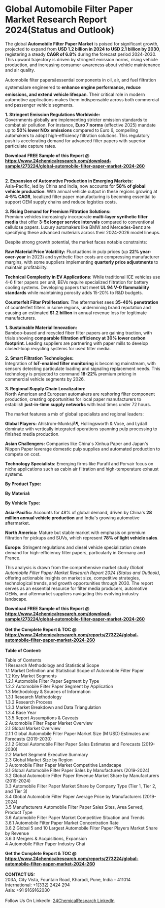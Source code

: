 <h1>Global Automobile Filter Paper Market Research Report 2024(Status and Outlook)</h1><p>The global <strong>Automobile Filter Paper Market</strong> is poised for significant growth, projected to expand from <strong>USD 1.2 billion in 2024 to USD 2.1 billion by 2030</strong>, registering a steady <strong>CAGR of 6.8%</strong> during the forecast period 2024-2030. This upward trajectory is driven by stringent emission norms, rising vehicle production, and increasing consumer awareness about vehicle maintenance and air quality.</p><p>Automobile filter papersâessential components in oil, air, and fuel filtration systemsâare engineered to <strong>enhance engine performance, reduce emissions, and extend vehicle lifespan</strong>. Their critical role in modern automotive applications makes them indispensable across both commercial and passenger vehicle segments.</p><p><strong>1. Stringent Emission Regulations Worldwide:</strong><br>
Governments globally are implementing stricter emission standards to combat air pollution. For instance, <strong>Euro 7 norms</strong> (effective 2025) mandate up to <strong>50% lower NOx emissions</strong> compared to Euro 6, compelling automakers to adopt high-efficiency filtration solutions. This regulatory push is accelerating demand for advanced filter papers with superior particulate capture rates.</p><div><b>Download FREE Sample of this Report @ 
            <a href="https://www.24chemicalresearch.com/download-sample/273224/global-automobile-filter-paper-market-2024-260">
            https://www.24chemicalresearch.com/download-sample/273224/global-automobile-filter-paper-market-2024-260</a></b></div><br><p><strong>2. Expansion of Automotive Production in Emerging Markets:</strong><br>
Asia-Pacific, led by China and India, now accounts for <strong>58% of global vehicle production</strong>. With annual vehicle output in these regions growing at <strong>4-5% CAGR</strong>, localized filter paper manufacturing is becoming essential to support OEM supply chains and reduce logistics costs.</p><p><strong>3. Rising Demand for Premium Filtration Solutions:</strong><br>
Premium vehicles increasingly incorporate <strong>multi-layer synthetic filter media</strong> that offer <strong>3-5x longer service intervals</strong> compared to conventional cellulose papers. Luxury automakers like BMW and Mercedes-Benz are specifying these advanced materials across their 2024-2026 model lineups.</p><p>Despite strong growth potential, the market faces notable constraints:</p><p><strong>Raw Material Price Volatility:</strong> Fluctuations in pulp prices (up <strong>22% year-over-year</strong> in 2023) and synthetic fiber costs are compressing manufacturer margins, with some suppliers implementing <strong>quarterly price adjustments</strong> to maintain profitability.</p><p><strong>Technical Complexity in EV Applications:</strong> While traditional ICE vehicles use 4-6 filter papers per unit, BEVs require specialized filtration for battery cooling systems. Developing papers that meet <strong>UL 94 V-0 flammability standards</strong> while maintaining porosity adds 15-20% to R&amp;D budgets.</p><p><strong>Counterfeit Filter Proliferation:</strong> The aftermarket sees <strong>35-40% penetration</strong> of counterfeit filters in some regions, undermining brand reputation and causing an estimated <strong>$1.2 billion</strong> in annual revenue loss for legitimate manufacturers.</p><p><strong>1. Sustainable Material Innovation:</strong><br>
Bamboo-based and recycled fiber filter papers are gaining traction, with trials showing <strong>comparable filtration efficiency at 30% lower carbon footprint</strong>. Leading suppliers are partnering with paper mills to develop closed-loop recycling systems for used filter media.</p><p><strong>2. Smart Filtration Technologies:</strong><br>
Integration of <strong>IoT-enabled filter monitoring</strong> is becoming mainstream, with sensors detecting particulate loading and signaling replacement needs. This technology is projected to command <strong>18-22%</strong> premium pricing in commercial vehicle segments by 2026.</p><p><strong>3. Regional Supply Chain Localization:</strong><br>
North American and European automakers are reshoring filter component production, creating opportunities for local paper manufacturers to establish <strong>just-in-time supply networks</strong> with lead times under 72 hours.</p><p>The market features a mix of global specialists and regional leaders:</p><p><strong>Global Players:</strong> Ahlstrom-MunksjÃ¶, Hollingsworth &amp; Vose, and Lydall dominate with vertically integrated operations spanning pulp processing to finished media production.</p><p><strong>Asian Challengers:</strong> Companies like China's Xinhua Paper and Japan's Nippon Paper leverage domestic pulp supplies and automated production to compete on cost.</p><p><strong>Technology Specialists:</strong> Emerging firms like Purafil and Porvair focus on niche applications such as cabin air filtration and high-temperature exhaust systems.</p><p><strong>By Product Type:</strong></p><p><strong>By Material:</strong></p><p><strong>By Vehicle Type:</strong></p><p><strong>Asia-Pacific:</strong> Accounts for 48% of global demand, driven by China's <strong>28 million annual vehicle production</strong> and India's growing automotive aftermarket.</p><p><strong>North America:</strong> Mature but stable market with emphasis on premium filtration for pickups and SUVs, which represent <strong>78% of light vehicle sales</strong>.</p><p><strong>Europe:</strong> Stringent regulations and diesel vehicle specialization create demand for high-efficiency filter papers, particularly in Germany and France.</p><p>This analysis is drawn from the comprehensive market study <em>Global Automobile Filter Paper Market Research Report 2024 (Status and Outlook)</em>, offering actionable insights on market size, competitive strategies, technological trends, and growth opportunities through 2030. The report serves as an essential resource for filter media producers, automotive OEMs, and aftermarket suppliers navigating this evolving industry landscape.</p><div><b>Download FREE Sample of this Report @ 
            <a href="https://www.24chemicalresearch.com/download-sample/273224/global-automobile-filter-paper-market-2024-260">
            https://www.24chemicalresearch.com/download-sample/273224/global-automobile-filter-paper-market-2024-260</a></b></div><br><div><b>Get the Complete Report & TOC @ 
            <a href="https://www.24chemicalresearch.com/reports/273224/global-automobile-filter-paper-market-2024-260">
            https://www.24chemicalresearch.com/reports/273224/global-automobile-filter-paper-market-2024-260</a></b></div><br>
            <b>Table of Content:</b><p>Table of Contents<br />
1 Research Methodology and Statistical Scope<br />
1.1 Market Definition and Statistical Scope of Automobile Filter Paper<br />
1.2 Key Market Segments<br />
1.2.1 Automobile Filter Paper Segment by Type<br />
1.2.2 Automobile Filter Paper Segment by Application<br />
1.3 Methodology & Sources of Information<br />
1.3.1 Research Methodology<br />
1.3.2 Research Process<br />
1.3.3 Market Breakdown and Data Triangulation<br />
1.3.4 Base Year<br />
1.3.5 Report Assumptions & Caveats<br />
2 Automobile Filter Paper Market Overview<br />
2.1 Global Market Overview<br />
2.1.1 Global Automobile Filter Paper Market Size (M USD) Estimates and Forecasts (2019-2030)<br />
2.1.2 Global Automobile Filter Paper Sales Estimates and Forecasts (2019-2030)<br />
2.2 Market Segment Executive Summary<br />
2.3 Global Market Size by Region<br />
3 Automobile Filter Paper Market Competitive Landscape<br />
3.1 Global Automobile Filter Paper Sales by Manufacturers (2019-2024)<br />
3.2 Global Automobile Filter Paper Revenue Market Share by Manufacturers (2019-2024)<br />
3.3 Automobile Filter Paper Market Share by Company Type (Tier 1, Tier 2, and Tier 3)<br />
3.4 Global Automobile Filter Paper Average Price by Manufacturers (2019-2024)<br />
3.5 Manufacturers Automobile Filter Paper Sales Sites, Area Served, Product Type<br />
3.6 Automobile Filter Paper Market Competitive Situation and Trends<br />
3.6.1 Automobile Filter Paper Market Concentration Rate<br />
3.6.2 Global 5 and 10 Largest Automobile Filter Paper Players Market Share by Revenue<br />
3.6.3 Mergers & Acquisitions, Expansion<br />
4 Automobile Filter Paper Industry Chai</p><div><b>Get the Complete Report & TOC @ 
            <a href="https://www.24chemicalresearch.com/reports/273224/global-automobile-filter-paper-market-2024-260">
            https://www.24chemicalresearch.com/reports/273224/global-automobile-filter-paper-market-2024-260</a></b></div><br><b>CONTACT US:</b><br>
            203A, City Vista, Fountain Road, Kharadi, Pune, India - 411014<br>
            International: +1(332) 2424 294<br>
            Asia: +91 9169162030 <br><br>
            Follow Us On LinkedIn: <a href="https://www.linkedin.com/company/24chemicalresearch/">24ChemicalResearch LinkedIn</a>